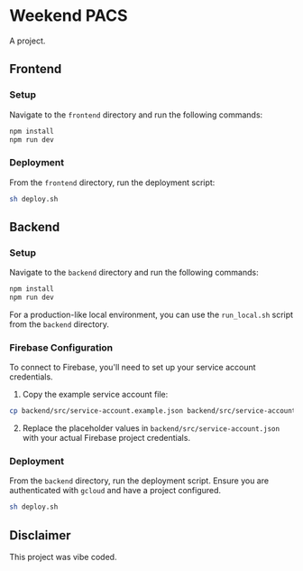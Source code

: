 # Weekend PACS

A project.

## Frontend

### Setup

Navigate to the `frontend` directory and run the following commands:

```bash
npm install
npm run dev
```

### Deployment

From the `frontend` directory, run the deployment script:

```bash
sh deploy.sh
```

## Backend

### Setup

Navigate to the `backend` directory and run the following commands:

```bash
npm install
npm run dev
```

For a production-like local environment, you can use the `run_local.sh` script from the `backend` directory.

### Firebase Configuration

To connect to Firebase, you'll need to set up your service account credentials. 

1. Copy the example service account file:
```bash
cp backend/src/service-account.example.json backend/src/service-account.json
```

2. Replace the placeholder values in `backend/src/service-account.json` with your actual Firebase project credentials.

### Deployment

From the `backend` directory, run the deployment script. Ensure you are authenticated with `gcloud` and have a project configured.

```bash
sh deploy.sh
```

## Disclaimer

This project was vibe coded.
